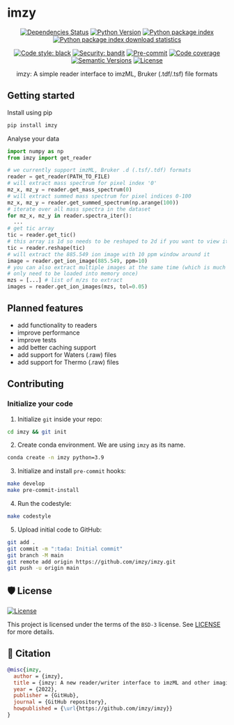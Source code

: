 # imzy

<div align="center">

[![Dependencies Status](https://img.shields.io/badge/dependencies-up%20to%20date-brightgreen.svg)](https://github.com/imzy/imzy/pulls?utf8=%E2%9C%93&q=is%3Apr%20author%3Aapp%2Fdependabot)
[![Python Version](https://img.shields.io/pypi/pyversions/imzy.svg)](https://pypi.org/project/imzy/)
[![Python package index](https://img.shields.io/pypi/v/imzy.svg)](https://pypi.org/project/imzy)
[![Python package index download statistics](https://img.shields.io/pypi/dm/imzy.svg)](https://pypistats.org/packages/imzy)

[![Code style: black](https://img.shields.io/badge/code%20style-black-000000.svg)](https://github.com/psf/black)
[![Security: bandit](https://img.shields.io/badge/security-bandit-green.svg)](https://github.com/PyCQA/bandit)
[![Pre-commit](https://img.shields.io/badge/pre--commit-enabled-brightgreen?logo=pre-commit&logoColor=white)](https://github.com/imzy/imzy/blob/main/.pre-commit-config.yaml)
[![Code coverage](https://codecov.io/gh/vandeplaslab/imzy/branch/main/graph/badge.svg)](https://codecov.io/gh/vandeplaslab/imzy)
[![Semantic Versions](https://img.shields.io/badge/%20%20%F0%9F%93%A6%F0%9F%9A%80-semantic--versions-e10079.svg)](https://github.com/imzy/imzy/releases)
[![License](https://img.shields.io/github/license/imzy/imzy)](https://github.com/imzy/imzy/blob/main/LICENSE)

imzy: A simple reader interface to imzML, Bruker (.tdf/.tsf) file formats

</div>

## Getting started
Install using pip
```bash
pip install imzy
```

Analyse your data
```python
import numpy as np
from imzy import get_reader

# we currently support imzML, Bruker .d (.tsf/.tdf) formats
reader = get_reader(PATH_TO_FILE)
# will extract mass spectrum for pixel index '0'
mz_x, mz_y = reader.get_mass_spectrum(0)
# will extract summed mass spectrum for pixel indices 0-100
mz_x, mz_y = reader.get_summed_spectrum(np.arange(100))
# iterate over all mass spectra in the dataset
for mz_x, mz_y in reader.spectra_iter():
  ...
# get tic array
tic = reader.get_tic()
# this array is 1d so needs to be reshaped to 2d if you want to view it as an image
tic = reader.reshape(tic)
# will extract the 885.549 ion image with 10 ppm window around it
image = reader.get_ion_image(885.549, ppm=10)
# you can also extract multiple images at the same time (which is much more efficient since the spectra
# only need to be loaded into memory once)
mzs = [...] # list of m/zs to extract
images = reader.get_ion_images(mzs, tol=0.05)
```

## Planned features
- add functionality to readers
- improve performance
- improve tests
- add better caching support
- add support for Waters (.raw) files
- add support for Thermo (.raw) files

## Contributing

### Initialize your code

1. Initialize `git` inside your repo:

```bash
cd imzy && git init
```

2. Create conda environment. We are using `imzy` as its name.

```bash
conda create -n imzy python=3.9
```

3. Initialize and install `pre-commit` hooks:

```bash
make develop
make pre-commit-install
```

4. Run the codestyle:

```bash
make codestyle
```

5. Upload initial code to GitHub:

```bash
git add .
git commit -m ":tada: Initial commit"
git branch -M main
git remote add origin https://github.com/imzy/imzy.git
git push -u origin main
```


## 🛡 License

[![License](https://img.shields.io/github/license/vandeplaslab/imzy)](https://github.com/vandeplaslab/imzy/blob/main/LICENSE)

This project is licensed under the terms of the `BSD-3` license. See [LICENSE](https://github.com/imzy/imzy/blob/main/LICENSE) for more details.

## 📃 Citation

```bibtex
@misc{imzy,
  author = {imzy},
  title = {imzy: A new reader/writer interface to imzML and other imaging mass spectrometry formats.},
  year = {2022},
  publisher = {GitHub},
  journal = {GitHub repository},
  howpublished = {\url{https://github.com/imzy/imzy}}
}
```
